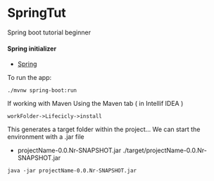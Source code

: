 # SpringTut
Spring boot tutorial beginner


#### Spring initializer

 - [Spring](https://start.spring.io)

To run the app:

```
./mvnw spring-boot:run
```

If working with Maven
Using the Maven tab ( in Intellif IDEA )
```
workFolder->Lifecicly->install
```
This generates a target folder within the project...
We can start the environment with a .jar file
 - projectName-0.0.Nr-SNAPSHOT.jar
./target/projectName-0.0.Nr-SNAPSHOT.jar
```$xslt
java -jar projectName-0.0.Nr-SNAPSHOT.jar
```